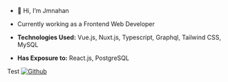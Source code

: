 
- 👋 Hi, I’m Jmnahan

- Currently working as a Frontend Web Developer
-  **Technologies Used:** Vue.js, Nuxt.js, Typescript, Graphql, Tailwind CSS, MySQL
-  **Has Exposure to:** React.js, PostgreSQL


Test
[![Github](https://badgewind.vercel.app/api/Github-agmmnn?icon=simple-icons:github)](https://github.com/agmmnn)
